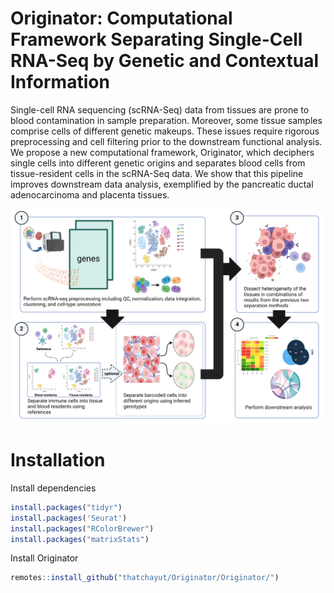 # Originator: Computational Framework Separating Single-Cell RNA-Seq by Genetic and Contextual Information

Single-cell RNA sequencing (scRNA-Seq) data from tissues are prone to blood contamination in sample preparation. Moreover, some tissue samples comprise cells of different genetic makeups. These issues require rigorous preprocessing and cell filtering prior to the downstream functional analysis. We propose a new computational framework, Originator, which deciphers single cells into different genetic origins and separates blood cells from tissue-resident cells in the scRNA-Seq data. We show that this pipeline improves downstream data analysis, exemplified by the pancreatic ductal adenocarcinoma and placenta tissues.

![alt text](image/originator_pipeline.png)


# Installation
Install dependencies
```R
install.packages("tidyr")
install.packages('Seurat')
install.packages("RColorBrewer")
install.packages("matrixStats")
```
Install Originator
```R
remotes::install_github("thatchayut/Originator/Originator/")
```
